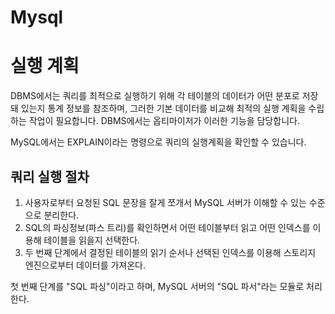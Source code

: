 # Mysql



# 실행 계획

DBMS에서는 쿼리를 최적으로 실행하기 위해 각 테이블의 데이터가 어떤 분포로 저장돼 있는지 통계 정보를 참조하며, 그러한 기본 데이터를 비교해 최적의 실행 계획을 수립하는 작업이 필요합니다. DBMS에서는 옵티마이저가 이러한 기능을 담당합니다.

MySQL에서는 EXPLAIN이라는 명령으로 쿼리의 실행계획을 확인할 수 있습니다.



## 쿼리 실행 절차

1. 사용자로부터 요청된 SQL 문장을 잘게 쪼개서 MySQL 서버가 이해할 수 있는 수준으로 분리한다.
2. SQL의 파싱정보(파스 트리)를 확인하면서 어떤 테이블부터 읽고 어떤 인덱스를 이용해 테이블을 읽을지 선택한다.
3. 두 번째 단계에서 결정된 테이블의 읽기 순서나 선택된 인덱스를 이용해 스토리지 엔진으로부터 데이터를 가져온다.

첫 번째 단계를 "SQL 파싱"이라고 하며, MySQL 서버의 "SQL 파서"라는 모듈로 처리한다.